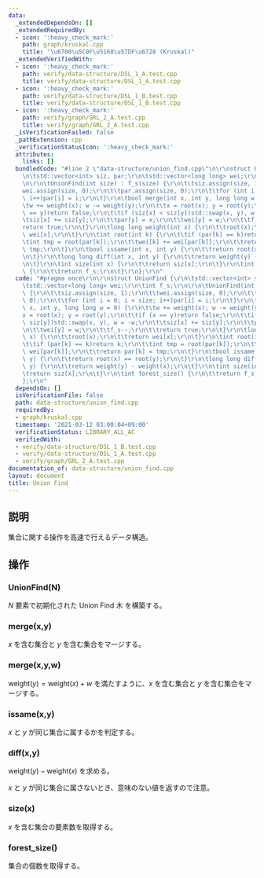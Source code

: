 ```yaml
---
data:
  _extendedDependsOn: []
  _extendedRequiredBy:
  - icon: ':heavy_check_mark:'
    path: graph/kruskal.cpp
    title: "\u6700\u5C0F\u5168\u57DF\u6728 (Kruskal)"
  _extendedVerifiedWith:
  - icon: ':heavy_check_mark:'
    path: verify/data-structure/DSL_1_A.test.cpp
    title: verify/data-structure/DSL_1_A.test.cpp
  - icon: ':heavy_check_mark:'
    path: verify/data-structure/DSL_1_B.test.cpp
    title: verify/data-structure/DSL_1_B.test.cpp
  - icon: ':heavy_check_mark:'
    path: verify/graph/GRL_2_A.test.cpp
    title: verify/graph/GRL_2_A.test.cpp
  _isVerificationFailed: false
  _pathExtension: cpp
  _verificationStatusIcon: ':heavy_check_mark:'
  attributes:
    links: []
  bundledCode: "#line 2 \"data-structure/union_find.cpp\"\n\r\nstruct UnionFind {\r\
    \n\tstd::vector<int> siz, par;\r\n\tstd::vector<long long> wei;\r\n\tint f_s;\r\
    \n\r\n\tUnionFind(int size) : f_s(size) {\r\n\t\tsiz.assign(size, 1);\r\n\t\t\
    wei.assign(size, 0);\r\n\t\tpar.assign(size, 0);\r\n\t\tfor (int i = 0; i < size;\
    \ i++)par[i] = i;\r\n\t}\r\n\tbool merge(int x, int y, long long w = 0) {\r\n\t\
    \tw += weight(x); w -= weight(y);\r\n\t\tx = root(x); y = root(y);\r\n\t\tif (x\
    \ == y)return false;\r\n\t\tif (siz[x] < siz[y])std::swap(x, y), w = -w;\r\n\t\
    \tsiz[x] += siz[y];\r\n\t\tpar[y] = x;\r\n\t\twei[y] = w;\r\n\t\tf_s--;\r\n\t\t\
    return true;\r\n\t}\r\n\tlong long weight(int x) {\r\n\t\troot(x);\r\n\t\treturn\
    \ wei[x];\r\n\t}\r\n\tint root(int k) {\r\n\t\tif (par[k] == k)return k;\r\n\t\
    \tint tmp = root(par[k]);\r\n\t\twei[k] += wei[par[k]];\r\n\t\treturn par[k] =\
    \ tmp;\r\n\t}\r\n\tbool issame(int x, int y) {\r\n\t\treturn root(x) == root(y);\r\
    \n\t}\r\n\tlong long diff(int x, int y) {\r\n\t\treturn weight(y) - weight(x);\r\
    \n\t}\r\n\tint size(int x) {\r\n\t\treturn siz[x];\r\n\t}\r\n\tint forest_size()\
    \ {\r\n\t\treturn f_s;\r\n\t}\r\n};\r\n"
  code: "#pragma once\r\n\r\nstruct UnionFind {\r\n\tstd::vector<int> siz, par;\r\n\
    \tstd::vector<long long> wei;\r\n\tint f_s;\r\n\r\n\tUnionFind(int size) : f_s(size)\
    \ {\r\n\t\tsiz.assign(size, 1);\r\n\t\twei.assign(size, 0);\r\n\t\tpar.assign(size,\
    \ 0);\r\n\t\tfor (int i = 0; i < size; i++)par[i] = i;\r\n\t}\r\n\tbool merge(int\
    \ x, int y, long long w = 0) {\r\n\t\tw += weight(x); w -= weight(y);\r\n\t\t\
    x = root(x); y = root(y);\r\n\t\tif (x == y)return false;\r\n\t\tif (siz[x] <\
    \ siz[y])std::swap(x, y), w = -w;\r\n\t\tsiz[x] += siz[y];\r\n\t\tpar[y] = x;\r\
    \n\t\twei[y] = w;\r\n\t\tf_s--;\r\n\t\treturn true;\r\n\t}\r\n\tlong long weight(int\
    \ x) {\r\n\t\troot(x);\r\n\t\treturn wei[x];\r\n\t}\r\n\tint root(int k) {\r\n\
    \t\tif (par[k] == k)return k;\r\n\t\tint tmp = root(par[k]);\r\n\t\twei[k] +=\
    \ wei[par[k]];\r\n\t\treturn par[k] = tmp;\r\n\t}\r\n\tbool issame(int x, int\
    \ y) {\r\n\t\treturn root(x) == root(y);\r\n\t}\r\n\tlong long diff(int x, int\
    \ y) {\r\n\t\treturn weight(y) - weight(x);\r\n\t}\r\n\tint size(int x) {\r\n\t\
    \treturn siz[x];\r\n\t}\r\n\tint forest_size() {\r\n\t\treturn f_s;\r\n\t}\r\n\
    };\r\n"
  dependsOn: []
  isVerificationFile: false
  path: data-structure/union_find.cpp
  requiredBy:
  - graph/kruskal.cpp
  timestamp: '2021-03-12 03:00:04+09:00'
  verificationStatus: LIBRARY_ALL_AC
  verifiedWith:
  - verify/data-structure/DSL_1_B.test.cpp
  - verify/data-structure/DSL_1_A.test.cpp
  - verify/graph/GRL_2_A.test.cpp
documentation_of: data-structure/union_find.cpp
layout: document
title: Union Find
---
```


## 説明
集合に関する操作を高速で行えるデータ構造。

## 操作
### UnionFind(N)
$N$ 要素で初期化された Union Find 木 を構築する。
### merge(x,y)
$x$ を含む集合と $y$ を含む集合をマージする。
### merge(x,y,w)
$\mathrm{weight}(y) = \mathrm{weight}(x) + w$ を満たすように、$x$ を含む集合と $y$ を含む集合をマージする。
### issame(x,y)
$x$ と $y$ が同じ集合に属するかを判定する。
### diff(x,y)
$\mathrm{weight}(y) - \mathrm{weight}(x)$ を求める。

$x$ と $y$ が同じ集合に属さないとき、意味のない値を返すので注意。
### size(x)
$x$ を含む集合の要素数を取得する。
### forest_size()
集合の個数を取得する。